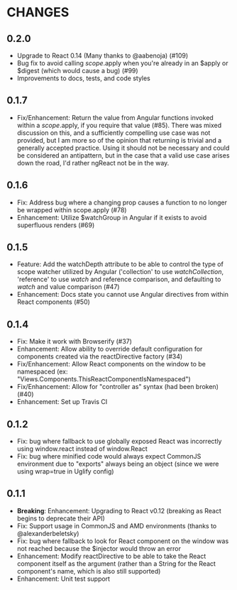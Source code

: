 # CHANGES

## 0.2.0

- Upgrade to React 0.14 (Many thanks to @aabenoja) (#109)
- Bug fix to avoid calling $scope.$apply when you're already in an $apply or $digest (which would cause a bug) (#99)
- Improvements to docs, tests, and code styles

## 0.1.7

- Fix/Enhancement: Return the value from Angular functions invoked within a $scope.$apply, if you require that value (#85). There was mixed discussion on this, and a sufficiently compelling use case was not provided, but I am more so of the opinion that returning is trivial and a generally accepted practice. Using it should not be necessary and could be considered an antipattern, but in the case that a valid use case arises down the road, I'd rather ngReact not be in the way.

## 0.1.6

- Fix: Address bug where a changing prop causes a function to no longer be wrapped within scope.apply (#78)
- Enhancement: Utilize $watchGroup in Angular if it exists to avoid superfluous renders (#69)

## 0.1.5

- Feature: Add the watchDepth attribute to be able to control the type of scope watcher utilized by Angular ('collection' to use *watchCollection*, 'reference' to use *watch* and reference comparison, and defaulting to *watch* and value comparison (#47)
- Enhancement: Docs state you cannot use Angular directives from within React components (#50)

## 0.1.4

- Fix: Make it work with Browserify (#37)
- Enhancement: Allow ability to override default configuration for components created via the reactDirective factory (#34)
- Fix/Enhancement: Allow React components on the window to be namespaced (ex: "Views.Components.ThisReactComponentIsNamespaced")
- Fix/Enhancement: Allow for "controller as" syntax (had been broken) (#40)
- Enhancement: Set up Travis CI

## 0.1.2

- Fix: bug where fallback to use globally exposed React was incorrectly using window.react instead of window.React
- Fix: bug where minified code would always expect CommonJS environment due to "exports" always being an object (since we were using wrap=true in Uglify config)

## 0.1.1

- **Breaking**: Enhancement: Upgrading to React v0.12 (breaking as React begins to deprecate their API)
- Fix: Support usage in CommonJS and AMD environments (thanks to @alexanderbeletsky)
- Fix: bug where fallback to look for React component on the window was not reached because the $injector would throw an error
- Enhancement: Modify reactDirective to be able to take the React component itself as the argument (rather than a String for the React component's name, which is also still supported)
- Enhancement: Unit test support
